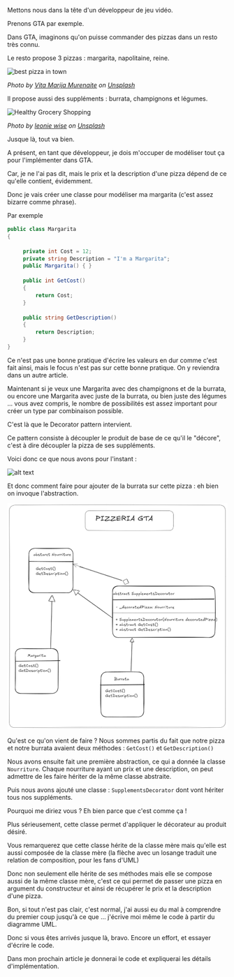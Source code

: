 Mettons nous dans la tête d'un développeur de jeu vidéo.

Prenons GTA par exemple. 

Dans GTA, imaginons qu'on puisse commander des pizzas dans un resto très connu. 

Le resto propose 3 pizzas : margarita, napolitaine, reine.

![best pizza in town](https://images.unsplash.com/photo-1528137871618-79d2761e3fd5?crop=entropy&cs=tinysrgb&fit=max&fm=jpg&ixid=M3wzNjAwOTd8MHwxfHNlYXJjaHwzfHxwaXp6YXxlbnwwfDB8fHwxNzMyMjg1MDEwfDA&ixlib=rb-4.0.3&q=80&w=400)

*Photo by [Vita Marija Murenaite](https://unsplash.com/@runningvita?utm_source=Obsidian%20Image%20Inserter%20Plugin&utm_medium=referral) on [Unsplash](https://unsplash.com/?utm_source=Obsidian%20Image%20Inserter%20Plugin&utm_medium=referral)*

Il propose aussi des suppléments : burrata, champignons et légumes.

![Healthy Grocery Shopping](https://images.unsplash.com/photo-1418669112725-fb499fb61127?crop=entropy&cs=tinysrgb&fit=max&fm=jpg&ixid=M3wzNjAwOTd8MHwxfHNlYXJjaHw4fHx2ZWdldGFibGVzfGVufDB8MHx8fDE3MzIyODUwMzd8MA&ixlib=rb-4.0.3&q=80&w=400)

*Photo by [leonie wise](https://unsplash.com/@leoniewise?utm_source=Obsidian%20Image%20Inserter%20Plugin&utm_medium=referral) on [Unsplash](https://unsplash.com/?utm_source=Obsidian%20Image%20Inserter%20Plugin&utm_medium=referral)*


Jusque là, tout va bien. 

A présent, en tant que développeur, je dois m'occuper de modéliser tout ça pour l'implémenter dans GTA.

Car, je ne l'ai pas dit, mais le prix et la description d'une pizza dépend de ce qu'elle contient, évidemment. 

Donc je vais créer une classe pour modéliser ma margarita (c'est assez bizarre comme phrase). 

Par exemple

```csharp 
public class Margarita 
{

     private int Cost = 12;
     private string Description = "I'm a Margarita";
     public Margarita() { }

	 public int GetCost()
	 {
		 return Cost;
	 }
	
	 public string GetDescription()
	 {
		 return Description;
	 }
}
```

Ce n'est pas une bonne pratique d'écrire les valeurs en dur comme c'est fait ainsi, mais le focus n'est pas sur cette bonne pratique. On y reviendra dans un autre article.

Maintenant si je veux une Margarita avec des champignons et de la burrata, ou encore une Margarita avec juste de la burrata, ou bien juste des légumes ... vous avez compris, le nombre de possibilités est assez important pour créer un type par combinaison possible.

C'est là que le Decorator pattern intervient. 

Ce pattern consiste à découpler le produit de base de ce qu'il le "décore", c'est à dire découpler la pizza de ses suppléments. 

Voici donc ce que nous avons pour l'instant :


![alt text](https://raw.githubusercontent.com/fayssal-az/fayssal-az.github.io/master/images/classes.jpg)

Et donc comment faire pour ajouter de la burrata sur cette pizza : eh bien on invoque l'abstraction.

![alt alt text](https://raw.githubusercontent.com/fayssal-az/fayssal-az.github.io/master/images/uml_diagram.png)

Qu'est ce qu'on vient de faire ?
Nous sommes partis du fait que notre pizza et notre burrata avaient deux méthodes : `GetCost()` et `GetDescription()`

Nous avons ensuite fait une première abstraction, ce qui a donnée la classe `Nourriture`. 
Chaque nourriture ayant un prix et une description, on peut admettre de les faire hériter de la même classe abstraite. 

Puis nous avons ajouté une classe : `SupplementsDecorator` dont vont hériter tous nos suppléments.

Pourquoi me diriez vous ? Eh bien parce que c'est comme ça !

Plus sérieusement, cette classe permet d'appliquer le décorateur au produit désiré.

Vous remarquerez que cette classe hérite de la classe mère mais qu'elle est aussi composée de la classe mère (la flèche avec un losange traduit une relation de composition, pour les fans d'UML)

Donc non seulement elle hérite de ses méthodes mais elle se compose aussi de la même classe mère, c'est ce qui permet de passer une pizza en argument du constructeur et ainsi de récupérer le prix et la description d'une pizza. 

Bon, si tout n'est pas clair, c'est normal, j'ai aussi eu du mal à comprendre du premier coup jusqu'à ce que ... j'écrive moi même le code à partir du diagramme UML.

Donc si vous êtes arrivés jusque là, bravo. Encore un effort, et essayer d'écrire le code. 

Dans mon prochain article je donnerai le code et expliquerai les détails d'implémentation.





